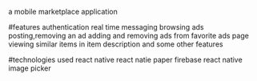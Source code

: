 a mobile marketplace application 

#features
authentication
real time messaging 
browsing ads 
posting,removing an ad 
adding and removing ads from favorite ads page
viewing similar items in item description 
and some other features 


#technologies used 
react native
react natie paper 
firebase 
react native image picker



